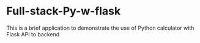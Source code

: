 # Full-stack-Py-w-flask
This is a brief application to demonstrate the use of Python calculator with Flask API to backend
